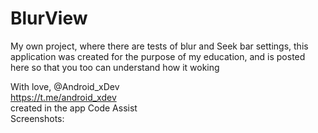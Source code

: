 # BlurView

My own project, where there are tests of blur and Seek bar settings, this application was created for the purpose of my education, and is posted here so that you too can understand how it woking </br>

With love, @Android_xDev </br>
https://t.me/android_xdev </br>
created in the app Code Assist </br>
Screenshots: </br>

